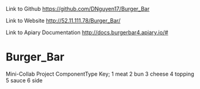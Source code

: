 Link to Github
https://github.com/DNguyen17/Burger_Bar

Link to Website
http://52.11.111.78/Burger_Bar/

Link to Apiary Documentation
http://docs.burgerbar4.apiary.io/#

Burger_Bar
===========

Mini-Collab Project
ComponentType Key;
1	meat
2	bun
3	cheese
4	topping
5	sauce
6	side
